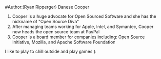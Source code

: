 #Author:(Ryan Ripperger) Danese Cooper
1. Cooper is a huge advocate for Open Sourced Software and she has the nickname of "Open Source Diva"
2. After managing teams working for Apple, Intel, and Symantec, Cooper now heads the open source team at PayPal
3. Cooper is a board member for companies including: Open Source Initiative, Mozilla, and Apache Software Foundation

I like to play to chill outside and play games (:
